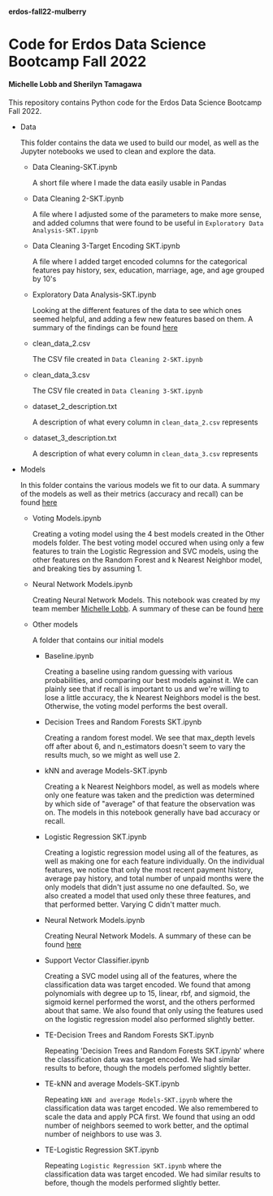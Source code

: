 #### erdos-fall22-mulberry

# Code for Erdos Data Science Bootcamp Fall 2022 

#### Michelle Lobb and Sherilyn Tamagawa

This repository contains Python code for the Erdos Data Science Bootcamp Fall 2022.

- Data

    This folder contains the data we used to build our model, as well as the Jupyter notebooks we used to clean and explore the data.
    - Data Cleaning-SKT.ipynb
    
        A short file where I made the data easily usable in Pandas
    
    - Data Cleaning 2-SKT.ipynb
        
         A file where I adjusted some of the parameters to make more sense, and added columns that were found to be useful in `Exploratory Data Analysis-SKT.ipynb` 
    - Data Cleaning 3-Target Encoding SKT.ipynb 
    
        A file where I added target encoded columns for the categorical features pay history, sex, education, marriage, age, and age grouped by 10's
    - Exploratory Data Analysis-SKT.ipynb
    
        Looking at the different features of the data to see which ones seemed helpful, and adding a few new features based on them. A summary of the findings can be found [here](https://docs.google.com/document/d/1MDKqtuiMJgI825MwL7AHRbN92E5kdDWzO5WiqwCGklg/edit)    
    - clean_data_2.csv
        
        The CSV file created in `Data Cleaning 2-SKT.ipynb`
    - clean_data_3.csv 
        
        The CSV file created in `Data Cleaning 3-SKT.ipynb`
    - dataset_2_description.txt
        
        A description of what every column in `clean_data_2.csv` represents
    - dataset_3_description.txt
    
        A description of what every column in `clean_data_3.csv` represents
     
- Models
    
    In this folder contains the various models we fit to our data.  A summary of the models as well as their metrics (accuracy and recall) can be found [here](https://docs.google.com/document/d/1pvSNpeU0y08Zb_ih3pMUEUaLIaNn1fhClf9ShCIiy38/edit#)
    
    - Voting Models.ipynb
    
        Creating a voting model using the 4 best models created in the Other models folder.  The best voting model occured when using only a few features to train the Logistic Regression and SVC models, using the other features on the Random Forest and k Nearest Neighbor model, and breaking ties by assuming 1.
        
    - Neural Network Models.ipynb
    
        Creating Neural Network Models.  This notebook was created by my team member [Michelle Lobb](https://github.com/michellelobb). A summary of these can be found [here](https://docs.google.com/document/d/1RBTwPmg-FhYvKPpLcc3vhlfQJsN615UCrALc_UfR7oo/edit)        
    - Other models
    
        A folder that contains our initial models
    
        - Baseline.ipynb
    
          Creating a baseline using random guessing with various probabilities, and comparing our best models against it.  We can plainly see that if recall is important to us and we're willing to lose a little accuracy, the k Nearest Neighbors model is the best.  Otherwise, the voting model performs the best overall.
    
        - Decision Trees and Random Forests SKT.ipynb
        
             Creating a random forest model.  We see that max_depth levels off after about 6, and n_estimators doesn't seem to vary the results much, so we might as well use 2.
      - kNN and average Models-SKT.ipynb
        
          Creating a k Nearest Neighbors model, as well as models where only one feature was taken and the prediction was determined by which side of "average" of that feature the observation was on.  The models in this notebook generally have bad accuracy or recall.
       - Logistic Regression SKT.ipynb 
    
           Creating a logistic regression model using all of the features, as well as making one for each feature individually.  On the individual features, we notice that only the most recent payment history, average pay history, and total number of unpaid months were the only models that didn't just assume no one defaulted.  So, we also created a model that used only these three features, and that performed better.  Varying C didn't matter much.
        
       - Neural Network Models.ipynb
    
         Creating Neural Network Models.  A summary of these can be found [here](https://docs.google.com/document/d/1RBTwPmg-FhYvKPpLcc3vhlfQJsN615UCrALc_UfR7oo/edit)
       - Support Vector Classifier.ipynb
    
          Creating a SVC model using all of the features, where the classification data was target encoded.  We found that among polynomials with degree up to 15, linear, rbf, and sigmoid, the sigmoid kernel performed the worst, and the others performed about that same.  We also found that only using the features used on the logistic regression model also performed slightly better.
        - TE-Decision Trees and Random Forests SKT.ipynb
    
          Repeating 'Decision Trees and Random Forests SKT.ipynb' where the classification data was target encoded.  We had similar results to before, though the models perfomed slightly better.
      - TE-kNN and average Models-SKT.ipynb
    
          Repeating `kNN and average Models-SKT.ipynb` where the classification data was target encoded.  We also remembered to scale the data and apply PCA first.  We found that using an odd number of neighbors seemed to work better, and the optimal number of neighbors to use was 3.
      - TE-Logistic Regression SKT.ipynb
        
          Repeating `Logistic Regression SKT.ipynb` where the classification data was target encoded.  We had similar results to before, though the models performed slightly better.



        
